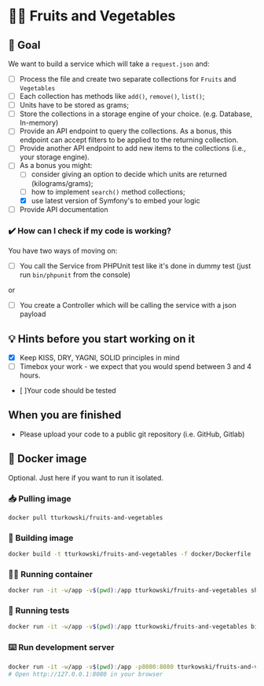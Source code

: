 # 🍎🥕 Fruits and Vegetables

## 🎯 Goal
We want to build a service which will take a `request.json` and:
* [ ] Process the file and create two separate collections for `Fruits` and `Vegetables`
* [ ] Each collection has methods like `add()`, `remove()`, `list()`;
* [ ] Units have to be stored as grams;
* [ ] Store the collections in a storage engine of your choice. (e.g. Database, In-memory)
* [ ] Provide an API endpoint to query the collections. As a bonus, this endpoint can accept filters to be applied to the returning collection.
* [ ] Provide another API endpoint to add new items to the collections (i.e., your storage engine).
* [ ] As a bonus you might:
  * [ ] consider giving an option to decide which units are returned (kilograms/grams);
  * [ ] how to implement `search()` method collections;
  * [x] use latest version of Symfony's to embed your logic
* [ ] Provide API documentation

### ✔️ How can I check if my code is working?
You have two ways of moving on:
* [ ] You call the Service from PHPUnit test like it's done in dummy test (just run `bin/phpunit` from the console)

or

* [ ] You create a Controller which will be calling the service with a json payload

## 💡 Hints before you start working on it
* [x] Keep KISS, DRY, YAGNI, SOLID principles in mind
* [ ] Timebox your work - we expect that you would spend between 3 and 4 hours.
* [ ]Your code should be tested

## When you are finished
* Please upload your code to a public git repository (i.e. GitHub, Gitlab)

## 🐳 Docker image
Optional. Just here if you want to run it isolated.

### 📥 Pulling image
```bash
docker pull tturkowski/fruits-and-vegetables
```

### 🧱 Building image
```bash
docker build -t tturkowski/fruits-and-vegetables -f docker/Dockerfile .
```

### 🏃‍♂️ Running container
```bash
docker run -it -w/app -v$(pwd):/app tturkowski/fruits-and-vegetables sh 
```

### 🛂 Running tests
```bash
docker run -it -w/app -v$(pwd):/app tturkowski/fruits-and-vegetables bin/phpunit
```

### ⌨️ Run development server
```bash
docker run -it -w/app -v$(pwd):/app -p8080:8080 tturkowski/fruits-and-vegetables php -S 0.0.0.0:8080 -t /app/public
# Open http://127.0.0.1:8080 in your browser
```
